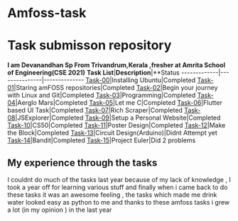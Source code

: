 # Amfoss-task
# Task submisson  repository 
**I am Devanandhan Sp From Trivandrum,Kerala ,fresher at Amrita School of Engineering(CSE 2021)**
**Task List**|**Description**|**Status
-------------|---------------|--------------
[Task-00](https://github.com/devan021/amfoss-tasks/tree/master/task-00)|Installing Ubuntu|Completed
[Task-01](https://github.com/devan021/amfoss-task/tree/master/task-00)|Staring amFOSS repositories|Completed
[Task-02](https://github.com/devan021/amfoss-tasks/tree/master/task-02)|Begin your journey with Linux and Git|Completed
[Task-03](https://github.com/devan021/amfoss-tasks/tree/master/task-03)|Programming|Completed
[Task-04](https://github.com/devan021/amfoss-tasks/tree/master/task-04)|Aerglo Mars|Completed
[Task-05](https://github.com/devan021/amfoss-tasks/tree/master/task-05)|Let me C|Completed
[Task-06](https://github.com/devan021/amfoss-tasks/tree/master/task-06)|Flutter based UI Task|Completed
[Task-07](https://github.com/devan021/amfoss-tasks/tree/master/task-07)|Rich Scraper|Completed
[Task-08](https://github.com/devan021/amfoss-tasks/tree/master/task-08)|JSExplorer|Completed
[Task-09](https://github.com/devan021/amfoss-tasks/tree/master/task-09)|Setup a Personal Website|Completed
[Task-10](https://github.com/devan021/amfoss-tasks/tree/master/task-10)|CS50|Completed
[Task-11](https://github.com/devan021/amfoss-tasks/tree/master/task-11)|Poster Design|Completed
[Task-12](https://github.com/devan021/amfoss-tasks/tree/master/task-12)|Make the Block|Completed
[Task-13](https://github.com/devan021/amfoss-tasks/tree/master/task-13)|Circuit Design(Arduino)|Didnt Attempt yet
[Task-14](https://github.com/devan021/amfoss-tasks/tree/master/task-14)|Bandit|Completed
[Task-15](https://github.com/devan021/amfoss-tasks/tree/master/task-15)|Project Euler|Did 2 problems
## My experience through the tasks
  I couldnt do much of the tasks last year because of my lack of knowledge , I took a year off for learning various stuff and finally when 
  i came back to do these tasks it was an awesome feeling , the tasks which made me drink water looked easy as python to me and thanks to these amfoss       tasks i grew a lot (in my opinion ) in the last year

